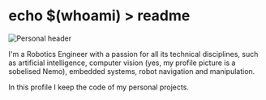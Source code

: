 # echo $(whoami) > readme
![Personal header](https://github.com/jeferrandiz98/jeferrandiz98/blob/main/readme_header.png?raw=true)

I'm a Robotics Engineer with a passion for all its technical disciplines, such as artificial intelligence, computer vision (yes, my profile picture is a sobelised Nemo), embedded systems, robot navigation and manipulation.

In this profile I keep the code of my personal projects.

<!--
**jeferrandiz98/jeferrandiz98** is a ✨ _special_ ✨ repository because its `README.md` (this file) appears on your GitHub profile.

Here are some ideas to get you started:

- 🔭 I’m currently working on ...
- 🌱 I’m currently learning ...
- 👯 I’m looking to collaborate on ...
- 🤔 I’m looking for help with ...
- 💬 Ask me about ...
- 📫 How to reach me: ...
- 😄 Pronouns: ...
- ⚡ Fun fact: ...
-->
